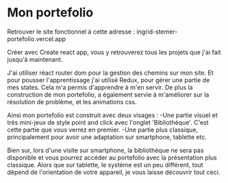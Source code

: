 # Mon portefolio

Retrouver le site fonctionnel à cette adresse : ingrid-stemer-portefolio.vercel.app

Créer avec Create react app, vous y retrouverez tous les projets que j'ai fait jusqu'à maintenant.

J'ai utiliser réact router dom pour la gestion des chemins sur mon site. Et pour pousser
l'apprentissage j'ai utilisé Redux, pour gérer une partie de mes states. Cela m'a permis d'apprendre à m'en servir. De plus la construction de mon portefolio, a également servie à m'améliorer sur la résolution de problème, et les animations css.

Ainsi mon portefolio est construit avec deux visages : 
    -Une partie visuel et très mini-jeux de style point and click avec l'onglet 'Bibliothèque'. C'est cette partie que vous verrez en premier.
    -Une partie plus classique, principalement pour avoir une adaptation sur smartphone, 
    tablette etc.

Bien sur, lors d'une visite sur smartphone, la bibliothèque ne sera pas disponible et vous pourrez accéder au portefolio avec la présentation plus classique. Alors que sur tablette, le système est un peu différent, tout dépend de l'orientation de votre appareil, je vous laisse découvrir tout ceci.


